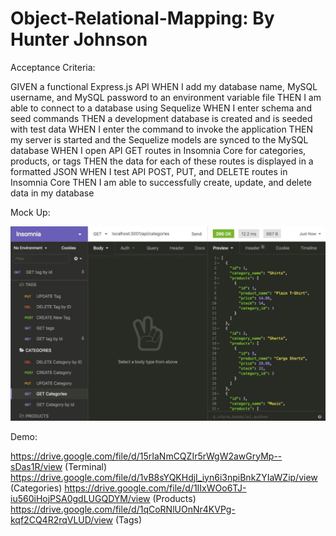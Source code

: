 # Object-Relational-Mapping: By Hunter Johnson


Acceptance Criteria: 

GIVEN a functional Express.js API
WHEN I add my database name, MySQL username, and MySQL password to an environment variable file
THEN I am able to connect to a database using Sequelize
WHEN I enter schema and seed commands
THEN a development database is created and is seeded with test data
WHEN I enter the command to invoke the application
THEN my server is started and the Sequelize models are synced to the MySQL database
WHEN I open API GET routes in Insomnia Core for categories, products, or tags
THEN the data for each of these routes is displayed in a formatted JSON
WHEN I test API POST, PUT, and DELETE routes in Insomnia Core
THEN I am able to successfully create, update, and delete data in my database

Mock Up:


![](images/mockup.png)

Demo:

https://drive.google.com/file/d/15rIaNmCQZIr5rWgW2awGryMp--sDas1R/view (Terminal)
https://drive.google.com/file/d/1vB8sYQKHdjI_iyn6i3npiBnkZYIaWZip/view (Categories)
https://drive.google.com/file/d/1IIxWOo6TJ-iu560iHojPSA0gdLUGQDYM/view (Products) 
https://drive.google.com/file/d/1qCoRNlUOnNr4KVPg-kqf2CQ4R2rqVLUD/view (Tags)


